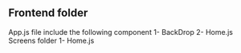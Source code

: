 ## Frontend folder
App.js file include the following component
    1- BackDrop
    2- Home.js
Screens folder
    1- Home.js
    